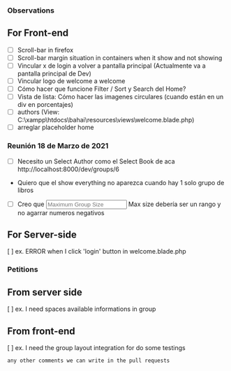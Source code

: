 ### Observations

## For Front-end

- [ ] Scroll-bar in firefox
- [ ] Scroll-bar margin situation in containers when it show and not showing
- [ ] Vincular x de login a volver a pantalla principal (Actualmente va a pantalla principal de Dev)
- [ ] Vincular logo de welcome a welcome
- [ ] Cómo hacer que funcione Filter / Sort y Search del Home?
- [ ] Vista de lista: Cómo hacer las imagenes circulares (cuando están en un div en porcentajes)
- [ ] authors (View: C:\xampp\htdocs\bahai\resources\views\welcome.blade.php)
- [ ] arreglar placeholder home

### Reunión 18 de Marzo de 2021
- [ ] Necesito un Select Author como el Select Book de aca http://localhost:8000/dev/groups/6
- Quiero que el show everything no aparezca cuando hay 1 solo grupo de libros
- [ ] Creo que  <input required name='max_size' type='number' placeholder='Maximum Group Size' class="pe"/> Max size debería ser un rango y no agarrar numeros negativos



## For Server-side

[ ] ex. ERROR when I click 'login' button in welcome.blade.php

### Petitions

## From server side

[ ] ex. I need spaces available informations in group 

## From front-end

[ ] ex. I need the group layout integration for do some testings

```
any other comments we can write in the pull requests
```